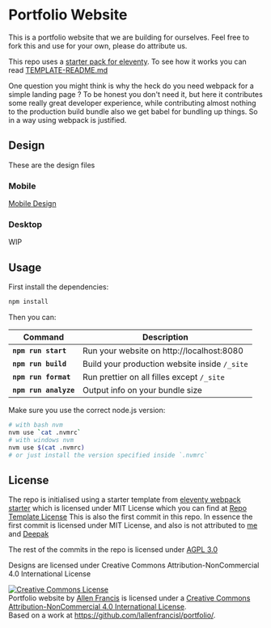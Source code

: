 # Portfolio Website

This is a portfolio website that we are building for ourselves. Feel free to fork this and use for your own, please do attribute us.

This repo uses a [starter pack for eleventy](https://github.com/clenemt/eleventy-webpack).
To see how it works you can read [TEMPLATE-README.md](TEMPLATE-README.md)

One question you might think is why the heck do you need webpack for a simple landing page ?
To be honest you don't need it, but here it contributes some really great developer experience,
while contributing almost nothing to the production build bundle also we get babel for bundling up things.
So in a way using webpack is justified.

## Design
These are the design files

### Mobile
[Mobile Design](design/mobile-pixel_2_xl.svg)

### Desktop
WIP

## Usage

First install the dependencies:

```sh
npm install
```

Then you can:

| Command               | Description                                   |
| --------------------- | --------------------------------------------- |
| **`npm run start`**   | Run your website on http://localhost:8080     |
| **`npm run build`**   | Build your production website inside `/_site` |
| **`npm run format`**  | Run prettier on all filles except `/_site`    |
| **`npm run analyze`** | Output info on your bundle size               |

Make sure you use the correct node.js version:

```sh
# with bash nvm 
nvm use `cat .nvmrc`
# with windows nvm
nvm use $(cat .nvmrc)
# or just install the version specified inside `.nvmrc`
```

## License

The repo is initialised using a starter template from [eleventy webpack starter](https://github.com/clenemt/eleventy-webpack) which is licensed under MIT License which you can find at [Repo Template License](TEMPLATE-LICENSE) This is also the first commit in this repo. In essence the first commit is licensed under MIT License, and also is not attributed to [me](https://github.com/lallenfrancisl/) and [Deepak](https://github.com/deeepak-me/)

The rest of the commits in the repo is licensed under [AGPL 3.0](LICENSE)

Designs are licensed under Creative Commons Attribution-NonCommercial 4.0 International License

<a rel="license" href="http://creativecommons.org/licenses/by-nc/4.0/"><img alt="Creative Commons License" style="border-width:0" src="https://i.creativecommons.org/l/by-nc/4.0/88x31.png" /></a><br /><span xmlns:dct="http://purl.org/dc/terms/" property="dct:title">Portfolio website</span> by <a xmlns:cc="http://creativecommons.org/ns#" href="https://allenfrancis.me" property="cc:attributionName" rel="cc:attributionURL">Allen Francis</a> is licensed under a <a rel="license" href="http://creativecommons.org/licenses/by-nc/4.0/">Creative Commons Attribution-NonCommercial 4.0 International License</a>.<br />Based on a work at <a xmlns:dct="http://purl.org/dc/terms/" href="https://github.com/lallenfrancisl/portfolio/" rel="dct:source">https://github.com/lallenfrancisl/portfolio/</a>.

